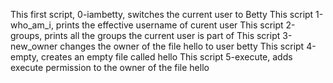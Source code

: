 This first script, 0-iambetty, switches the current user to Betty
This script 1-who_am_i, prints the effective username of curent user
This script 2-groups, prints all the groups the current user is part of
This script 3-new_owner changes the owner of the file hello to user betty
This script 4-empty, creates an empty file called hello
This script 5-execute, adds execute permission to the owner of the file hello
